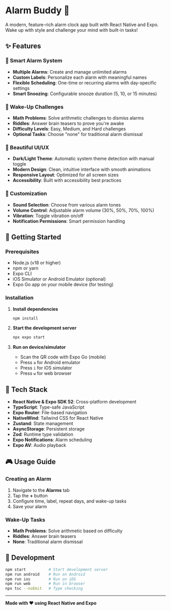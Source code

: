 # Alarm Buddy 🔔

A modern, feature-rich alarm clock app built with React Native and Expo. Wake up with style and challenge your mind with built-in tasks!

## ✨ Features

### 🎯 Smart Alarm System
- **Multiple Alarms**: Create and manage unlimited alarms
- **Custom Labels**: Personalize each alarm with meaningful names
- **Flexible Scheduling**: One-time or recurring alarms with day-specific settings
- **Smart Snoozing**: Configurable snooze duration (5, 10, or 15 minutes)

### 🧠 Wake-Up Challenges
- **Math Problems**: Solve arithmetic challenges to dismiss alarms
- **Riddles**: Answer brain teasers to prove you're awake
- **Difficulty Levels**: Easy, Medium, and Hard challenges
- **Optional Tasks**: Choose "none" for traditional alarm dismissal

### 🎨 Beautiful UI/UX
- **Dark/Light Theme**: Automatic system theme detection with manual toggle
- **Modern Design**: Clean, intuitive interface with smooth animations
- **Responsive Layout**: Optimized for all screen sizes
- **Accessibility**: Built with accessibility best practices

### 🔧 Customization
- **Sound Selection**: Choose from various alarm tones
- **Volume Control**: Adjustable alarm volume (30%, 50%, 70%, 100%)
- **Vibration**: Toggle vibration on/off
- **Notification Permissions**: Smart permission handling

## 🚀 Getting Started

### Prerequisites
- Node.js (v18 or higher)
- npm or yarn
- Expo CLI
- iOS Simulator or Android Emulator (optional)
- Expo Go app on your mobile device (for testing)

### Installation

1. **Install dependencies**
   ```bash
   npm install
   ```

2. **Start the development server**
   ```bash
   npx expo start
   ```

3. **Run on device/simulator**
   - Scan the QR code with Expo Go (mobile)
   - Press `a` for Android emulator
   - Press `i` for iOS simulator
   - Press `w` for web browser

## 📱 Tech Stack

- **React Native & Expo SDK 52**: Cross-platform development
- **TypeScript**: Type-safe JavaScript
- **Expo Router**: File-based navigation
- **NativeWind**: Tailwind CSS for React Native
- **Zustand**: State management
- **AsyncStorage**: Persistent storage
- **Zod**: Runtime type validation
- **Expo Notifications**: Alarm scheduling
- **Expo AV**: Audio playback

## 🎮 Usage Guide

### Creating an Alarm
1. Navigate to the **Alarms** tab
2. Tap the **+** button
3. Configure time, label, repeat days, and wake-up tasks
4. Save your alarm

### Wake-Up Tasks
- **Math Problems**: Solve arithmetic based on difficulty
- **Riddles**: Answer brain teasers
- **None**: Traditional alarm dismissal

## 🔧 Development

```bash
npm start          # Start development server
npm run android    # Run on Android
npm run ios        # Run on iOS
npm run web        # Run in browser
npx tsc --noEmit   # Type checking
```

---

**Made with ❤️ using React Native and Expo**